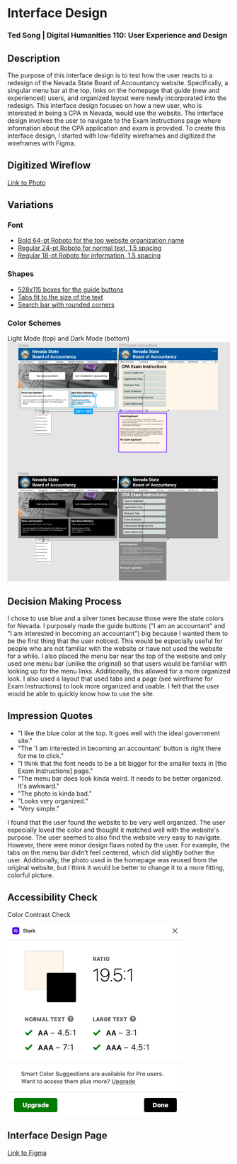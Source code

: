 # Interface Design
### Ted Song | Digital Humanities 110: User Experience and Design

## Description
The purpose of this interface design is to test how the user reacts to a redesign of the Nevada State Board of Accountancy website.
Specifically, a singular menu bar at the top, links on the homepage that guide (new and experienced) users, and organized layout were newly incorporated into the redesign.
This interface design focuses on how a new user, who is interested in being a CPA in Nevada, would use the website.
The interface design involves the user to navigate to the Exam Instructions page where information about the CPA application and exam is provided.
To create this interface design, I started with low-fidelity wireframes and digitized the wireframes with Figma.

## Digitized Wireflow
[Link to Photo](Digitized_Wireflow.png)

## Variations
### Font
- [Bold 64-pt Roboto for the top website organization name](organization_name.png)
- [Regular 24-pt Roboto for normal text, 1.5 spacing](normal_text.png)
- [Regular 18-pt Roboto for information, 1.5 spacing](information.png)

### Shapes
- [528x115 boxes for the guide buttons](buttons.png)
- [Tabs fit to the size of the text](tabs.png)
- [Search bar with rounded corners](search.png)

### Color Schemes
Light Mode (top) and Dark Mode (bottom)
![color](color_and_dark.png)

## Decision Making Process
I chose to use blue and a silver tones because those were the state colors for Nevada. I purposely made the guide buttons ("I am an accountant" and "I am interested in becoming an accountant") big because I wanted them to be the first thing that the user noticed. This would be especially useful for people who are not familiar with the website or have not used the website for a while. I also placed the menu bar near the top of the website and only used one menu bar (unlike the original) so that users would be familiar with looking up for the menu links. Additionally, this allowed for a more organized look. I also used a layout that used tabs and a page (see wireframe for Exam Instructions) to look more organized and usable. I felt that the user would be able to quickly know how to use the site.

## Impression Quotes
- "I like the blue color at the top. It goes well with the ideal government site."
- "The 'I am interested in becoming an accountant' button is right there for me to click."
- "I think that the font needs to be a bit bigger for the smaller texts in [the Exam Instructions] page."
- "The menu bar does look kinda weird. It needs to be better organized. It's awkward."
- "The photo is kinda bad."
- "Looks very organized."
- "Very simple."

I found that the user found the website to be very well organized. The user especially loved the color and thought it matched well with the website's purpose. The user seemed to also find the website very easy to navigate. However, there were minor design flaws noted by the user. For example, the tabs on the menu bar didn't feel centered, which did slightly bother the user. Additionally, the photo used in the homepage was reused from the original website, but I think it would be better to change it to a more fitting, colorful picture.

## Accessibility Check
Color Contrast Check

![color check](accessibility.png)

## Interface Design Page
[Link to Figma](https://www.figma.com/file/Mrv4X6ZWuVzkZExpDhd6Nw/High-Fidelity-Prototype?node-id=0%3A1)
